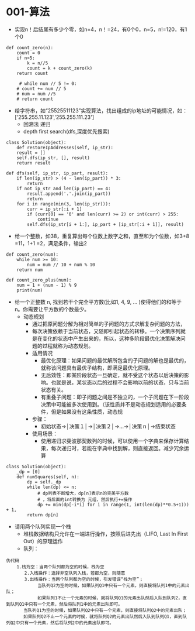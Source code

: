 # 001-算法

* 实现n！后结尾有多少个零，如n=4，n！=24，有0个0，n=5，n\!=120，有1个0

```
def count_zero(n):
    count = 0
    if n>5:
        k = n//5
        count = k + count_zero(k)
    return count
   
     # while num // 5 != 0:
    # count += num // 5
    # num = num //5
    # return count
```

* 给字符串，如“25525511123”实现算法，找出组成的ip地址的可能情况，如：\['255.255.11.123','255.255.111.23'\]
    * 回溯法 递归
    * depth first search\(dfs,深度优先搜索\)

```
class Solution(object):
    def restoreIpAddresses(self, ip_str):
    result = []
    self.dfs(ip_str, [], result)
    return result

def dfs(self, ip_str, ip_part, result):
    if len(ip_str) > (4 - len(ip_part)) * 3:
        return
    if not ip_str and len(ip_part) == 4:
        result.append('.'.join(ip_part))
        return
    for i in range(min(3, len(ip_str))):
        curr = ip_str[:i + 1]
        if (curr[0] == '0' and len(curr) >= 2) or int(curr) > 255:
            continue
        self.dfs(ip_str[i + 1:], ip_part + [ip_str[:i + 1]], result)
```

* 给一个整数，如38，重复算出每个位数上数字之和，直至和为个位数，如3\+8 =11，1\+1 =2，满足条件，输出2

```
def count_zero(num):
    while num >= 10:
        num = num // 10 + num % 10
    return num

def count_zero_plus(num):
    num = 1 + (num - 1) % 9
    print(num)
```

* 给一个正整数 n, 找到若干个完全平方数\(比如1, 4, 9, ... \)使得他们的和等于 n。你需要让平方数的个数最少。
    * 动态规划
        * 通过把原问题分解为相对简单的子问题的方式求解复杂问题的方法，
        * 每次决策依赖于当前状态，又随即引起状态的转移。一个决策序列就是在变化的状态中产生出来的，所以，这种多阶段最优化决策解决问题的过程就称为动态规划。
        * 适用情况
            * 最优化原理：如果问题的最优解所包含的子问题的解也是最优的，就称该问题具有最优子结构，即满足最优化原理。
            * 无后效性：即某阶段状态一旦确定，就不受这个状态以后决策的影响。也就是说，某状态以后的过程不会影响以前的状态，只与当前状态有关。
            * 有重叠子问题：即子问题之间是不独立的，一个子问题在下一阶段决策中可能被多次使用到。（该性质并不是动态规划适用的必要条件，但是如果没有这条性质，动态规
        * 步骤：
            * 初始状态→│决策１│→│决策２│→…→│决策ｎ│→结束状态
        * 使用场景：
            * 使用递归求斐波那契数列的时候，可以使用一个字典来保存计算结果，每次递归时，若能在字典中找到解，则直接返回。减少冗余运算

```
class Solution(object):
    _dp = [0]
    def numSquares(self, n):
        dp = self._dp
        while len(dp) <= n:
            # dp列表不断增大，dp[n]表示n的完美平方数
            # ，将后面的int转换为 元组，然后执行+=操作
            dp += min(dp[-i*i] for i in range(1, int(len(dp)**0.5+1))) + 1,
        return dp[n]
```

* 请用两个队列实现一个栈
    * 堆栈数据结构只允许在一端进行操作，按照后进先出（LIFO, Last In First Out）的原理运作
    * 队列：

```
伪代码
    1.栈为空：当两个队列都为空的时候，栈为空
       2.入栈操作：选择非空队列入栈，若都为空，则随意
       3.出栈操作：当两个队列都为空的时候，引发错误“栈为空”；
            当队列Q2为空的时候，如果队列Q1中只有一个元素，则直接将队列1中的元素出队；
            如果队列1不止一个元素的时候，就将队列Q1的元素出队然后入队到队列2，直到队列Q1中只有一个元素，然后将队列1中的元素出队即可。
　　　　当队列Q1为空的时候，如果队列Q2中只有一个元素，则直接将队列Q2中的元素出队；
　　　　如果队列Q2不止一个元素的时候，就将队列Q2的元素出队然后入队到队列Q1，直到队列Q2中只有一个元素，然后将队列2中的元素出队即可。
```
